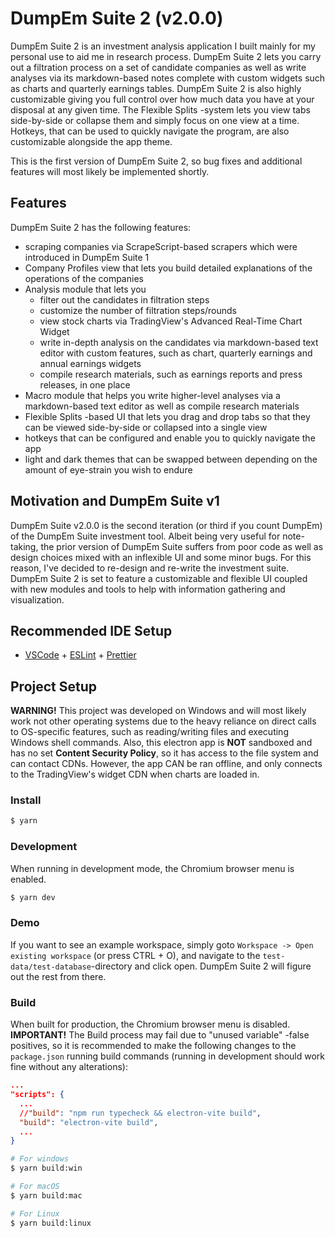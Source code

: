 # DumpEm Suite 2 (v2.0.0)

DumpEm Suite 2 is an investment analysis application I built mainly for my personal use to aid me in research process. DumpEm Suite 2 lets you carry out a filtration process on a set of 
candidate companies as well as write analyses via its markdown-based notes complete with custom widgets such as charts and quarterly earnings tables. DumpEm Suite 2 is also highly 
customizable giving you full control over how much data you have at your disposal at any given time. The Flexible Splits -system lets you view tabs side-by-side or collapse them and simply focus on one view at a time. Hotkeys, that can be used to quickly navigate the program, are also customizable alongside the app theme.

This is the first version of DumpEm Suite 2, so bug fixes and additional features will most likely be implemented shortly.

## Features

DumpEm Suite 2 has the following features:
- scraping companies via ScrapeScript-based scrapers which were introduced in DumpEm Suite 1
- Company Profiles view that lets you build detailed explanations of the operations of the companies
- Analysis module that lets you 
  - filter out the candidates in filtration steps
  - customize the number of filtration steps/rounds
  - view stock charts via TradingView's Advanced Real-Time Chart Widget
  - write in-depth analysis on the candidates via markdown-based text editor with custom features, such as chart, quarterly earnings and annual earnings widgets
  - compile research materials, such as earnings reports and press releases, in one place
- Macro module that helps you write higher-level analyses via a markdown-based text editor as well as compile research materials
- Flexible Splits -based UI that lets you drag and drop tabs so that they can be viewed side-by-side or collapsed into a single view
- hotkeys that can be configured and enable you to quickly navigate the app
- light and dark themes that can be swapped between depending on the amount of eye-strain you wish to endure

## Motivation and DumpEm Suite v1

DumpEm Suite v2.0.0 is the second iteration (or third if you count DumpEm) of the DumpEm Suite investment tool. Albeit being very useful for note-taking, the prior
version of DumpEm Suite suffers from poor code as well as design choices mixed with an inflexible UI and some minor bugs. For this reason, I've decided to re-design
and re-write the investment suite. DumpEm Suite 2 is set to feature a customizable and flexible UI coupled with new modules and tools to help with information gathering
and visualization. 


## Recommended IDE Setup

- [VSCode](https://code.visualstudio.com/) + [ESLint](https://marketplace.visualstudio.com/items?itemName=dbaeumer.vscode-eslint) + [Prettier](https://marketplace.visualstudio.com/items?itemName=esbenp.prettier-vscode)

## Project Setup

**WARNING!** This project was developed on Windows and will most likely work not other operating systems due to the heavy reliance on direct calls to OS-specific features, such as reading/writing files and executing Windows shell commands. Also, this electron app is **NOT** sandboxed and has no set **Content Security Policy**, so it has access to the file system and can contact CDNs. However, the app CAN be ran offline, and only connects to the TradingView's widget CDN when charts are loaded in.

### Install

```bash
$ yarn
```

### Development

When running in development mode, the Chromium browser menu is enabled.

```bash
$ yarn dev
```

### Demo

If you want to see an example workspace, simply goto `Workspace -> Open existing workspace` (or press CTRL + O), and navigate to the `test-data/test-database`-directory and click open. DumpEm Suite 2 will figure out the rest from there.

### Build

When built for production, the Chromium browser menu is disabled. **IMPORTANT!** The Build process may fail due to "unused variable" -false positives, so it is recommended to make the 
following changes to the `package.json` running build commands (running in development should work fine without any alterations):
```json
...
"scripts": {
  ...
  //"build": "npm run typecheck && electron-vite build",
  "build": "electron-vite build", 
  ...
}
```

```bash
# For windows
$ yarn build:win

# For macOS
$ yarn build:mac

# For Linux
$ yarn build:linux
```
